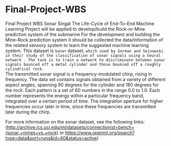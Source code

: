 # Final-Project-WBS
Final Project WBS Sonar Singal
The Life-Cycle of End-To-End Machine Learning Project will be applied to develop/build the Rock-or-Mine prediction system of the submarine
For the development and building the Mine-Rock prediction system it should be collected the data/information of the related sensory system to learn the suggested machine learning system. This dataset is `Sonar` dataset, `which used by Gorman and Sejnowski in their study of the classification of sonar signals using a neural network . The task is to train a network to discriminate between sonar signals bounced off a metal cylinder and those bounced off a roughly cylindrical rock.`\
The transmitted sonar signal is a frequency-modulated chirp, rising in frequency. The data set contains signals obtained from a variety of different aspect angles, spanning 90 degrees for the cylinder and 180 degrees for the rock. Each pattern is a set of 60 numbers in the range 0.0 to 1.0. Each number represents the energy within a particular frequency band, integrated over a certain period of time. The integration aperture for higher frequencies occur later in time, since these frequencies are transmitted later during the chirp.

For more information on the sonar dataset, see the following links: 
(http://archive.ics.uci.edu/ml/datasets/connectionist+bench+(sonar,+mines+vs.+rock) or
https://www.openml.org/search?type=data&sort=runs&id=40&status=active)
